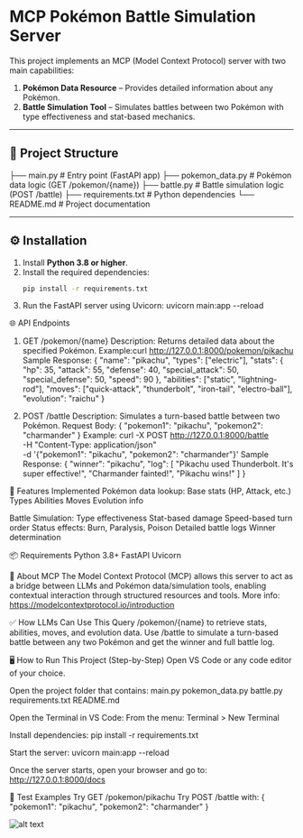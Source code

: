 # MCP Pokémon Battle Simulation Server

This project implements an MCP (Model Context Protocol) server with two main capabilities:

1. **Pokémon Data Resource** – Provides detailed information about any Pokémon.
2. **Battle Simulation Tool** – Simulates battles between two Pokémon with type effectiveness and stat-based mechanics.

---

## 📁 Project Structure

├── main.py # Entry point (FastAPI app)
├── pokemon_data.py # Pokémon data logic (GET /pokemon/{name})
├── battle.py # Battle simulation logic (POST /battle)
├── requirements.txt # Python dependencies
└── README.md # Project documentation

---

## ⚙️ Installation
1. Install **Python 3.8 or higher**.
2. Install the required dependencies:
   ```bash
   pip install -r requirements.txt
3. Run the FastAPI server using Uvicorn:
    uvicorn main:app --reload


🌐 API Endpoints
1. GET /pokemon/{name}
Description: Returns detailed data about the specified Pokémon.
Example:curl http://127.0.0.1:8000/pokemon/pikachu
Sample Response:
{
  "name": "pikachu",
  "types": ["electric"],
  "stats": {
    "hp": 35,
    "attack": 55,
    "defense": 40,
    "special_attack": 50,
    "special_defense": 50,
    "speed": 90
  },
  "abilities": ["static", "lightning-rod"],
  "moves": ["quick-attack", "thunderbolt", "iron-tail", "electro-ball"],
  "evolution": "raichu"
}


2. POST /battle
Description: Simulates a turn-based battle between two Pokémon.
Request Body:
{
  "pokemon1": "pikachu",
  "pokemon2": "charmander"
}
Example:
curl -X POST http://127.0.0.1:8000/battle \
-H "Content-Type: application/json" \
-d '{"pokemon1": "pikachu", "pokemon2": "charmander"}'
Sample Response:
{
  "winner": "pikachu",
  "log": [
    "Pikachu used Thunderbolt. It's super effective!",
    "Charmander fainted!",
    "Pikachu wins!"
  ]
}


🔧 Features Implemented
Pokémon data lookup:
  Base stats (HP, Attack, etc.)
  Types
  Abilities
  Moves
  Evolution info

Battle Simulation:
  Type effectiveness
  Stat-based damage
  Speed-based turn order
  Status effects: Burn, Paralysis, Poison
  Detailed battle logs
  Winner determination


📦 Requirements
Python 3.8+
FastAPI
Uvicorn


📘 About MCP
  The Model Context Protocol (MCP) allows this server to act as a bridge between LLMs and Pokémon data/simulation tools, enabling contextual interaction through structured resources and tools.
  More info: https://modelcontextprotocol.io/introduction

✅ How LLMs Can Use This
  Query /pokemon/{name} to retrieve stats, abilities, moves, and evolution data.
  Use /battle to simulate a turn-based battle between any two Pokémon and get the winner and full battle log.

🖥️ How to Run This Project (Step-by-Step)
  Open VS Code or any code editor of your choice.

  Open the project folder that contains:
    main.py
    pokemon_data.py
    battle.py
    requirements.txt
    README.md

  Open the Terminal in VS Code:
    From the menu: Terminal > New Terminal

  Install dependencies:
    pip install -r requirements.txt

  Start the server:
    uvicorn main:app --reload
  
  Once the server starts, open your browser and go to:
    http://127.0.0.1:8000/docs
  
  🧪 Test Examples
    Try GET /pokemon/pikachu
    Try POST /battle with:
       {
          "pokemon1": "pikachu",
          "pokemon2": "charmander"
       }

![alt text](image.png)

